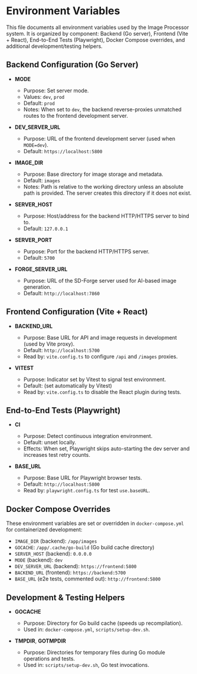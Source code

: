 <!-- ENV_VARS.md: Documentation of environment variables used across the Image Processor project -->
# Environment Variables

This file documents all environment variables used by the Image Processor system. It is organized by component: Backend (Go server), Frontend (Vite + React), End-to-End Tests (Playwright), Docker Compose overrides, and additional development/testing helpers.

## Backend Configuration (Go Server)

- **MODE**
  - Purpose: Set server mode.
  - Values: `dev`, `prod`
  - Default: `prod`
  - Notes: When set to `dev`, the backend reverse-proxies unmatched routes to the frontend development server.

- **DEV_SERVER_URL**
  - Purpose: URL of the frontend development server (used when `MODE=dev`).
  - Default: `https://localhost:5800`

- **IMAGE_DIR**
  - Purpose: Base directory for image storage and metadata.
  - Default: `images`
  - Notes: Path is relative to the working directory unless an absolute path is provided. The server creates this directory if it does not exist.

- **SERVER_HOST**
  - Purpose: Host/address for the backend HTTP/HTTPS server to bind to.
  - Default: `127.0.0.1`

- **SERVER_PORT**
  - Purpose: Port for the backend HTTP/HTTPS server.
  - Default: `5700`

- **FORGE_SERVER_URL**
  - Purpose: URL of the SD-Forge server used for AI-based image generation.
  - Default: `http://localhost:7860`

## Frontend Configuration (Vite + React)

- **BACKEND_URL**
  - Purpose: Base URL for API and image requests in development (used by Vite proxy).
  - Default: `http://localhost:5700`
  - Read by: `vite.config.ts` to configure `/api` and `/images` proxies.

- **VITEST**
  - Purpose: Indicator set by Vitest to signal test environment.
  - Default: (set automatically by Vitest)
  - Read by: `vite.config.ts` to disable the React plugin during tests.

## End-to-End Tests (Playwright)

- **CI**
  - Purpose: Detect continuous integration environment.
  - Default: unset locally.
  - Effects: When set, Playwright skips auto-starting the dev server and increases test retry counts.

- **BASE_URL**
  - Purpose: Base URL for Playwright browser tests.
  - Default: `http://localhost:5800`
  - Read by: `playwright.config.ts` for test `use.baseURL`.

## Docker Compose Overrides

These environment variables are set or overridden in `docker-compose.yml` for containerized development:

- `IMAGE_DIR` (backend): `/app/images`
- `GOCACHE`: `/app/.cache/go-build` (Go build cache directory)
- `SERVER_HOST` (backend): `0.0.0.0`
- `MODE` (backend): `dev`
- `DEV_SERVER_URL` (backend): `https://frontend:5800`
- `BACKEND_URL` (frontend): `https://backend:5700`
- `BASE_URL` (e2e tests, commented out): `http://frontend:5800`

## Development & Testing Helpers

- **GOCACHE**
  - Purpose: Directory for Go build cache (speeds up recompilation).
  - Used in: `docker-compose.yml`, `scripts/setup-dev.sh`.

- **TMPDIR**, **GOTMPDIR**
  - Purpose: Directories for temporary files during Go module operations and tests.
  - Used in: `scripts/setup-dev.sh`, Go test invocations.